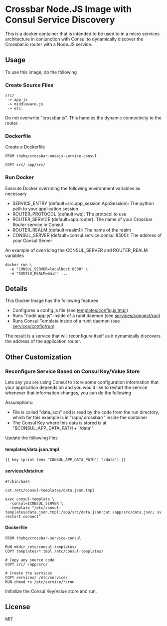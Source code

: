 # Crossbar Node.JS Image with Consul Service Discovery

This is a docker container that is intended to be used to in a micro services architecture in conjunction with Consul
to dynamically discover the Crossbar.io router with a Node.JS service.

## Usage

To use this image, do the following

### Create Source Files

    src/
     -> app.js
     -> middleware.js
     -> etc.
     
Do not overwrite "crossbar.js".  This handles the dynamic connectivity to the router.

### Dockerfile

Create a Dockerfile

    FROM thehq/crossbar-nodejs-service-consul
    
    COPY src/ app/src/
    
### Run Docker

Execute Docker overriding the following environment variables as necessary

  - SERVICE_ENTRY (default=src.app_session.AppSession): The python path to your application session
  - ROUTER_PROTOCOL (default=ws): The protocol to use
  - ROUTER_SERVICE (default=app.router): The name of your Crossbar Router service in Consul
  - ROUTER_REALM (default=realm1): The name of the realm
  - CONSUL_SERVER (default=consul.service.consul:8500): The address of your Consul Server
  
An example of overriding the CONSUL_SERVER and ROUTER_REALM variables

    docker run \
      -e "CONSUL_SERVER=localhost:8500" \
      -e "ROUTER_REALM=main" ...

## Details

This Docker Image has the following features

  - Configures a config.js file (see [templates/config.js.tmpl](templates/config.json.tmpl))
  - Runs "node app.js" inside of a runit daemon (see [services/connect/run](services/connect/run))
  - Runs Consul Template inside of a runit daemon (see [services/config/run](services/config/run))

The result is a service that will reconfigure itself as it dynamically discovers the address of the application router.

## Other Customization

### Reconfigure Service Based on Consul Key/Value Store

Lets say you are using Consul to store some configuration information that your application depends on and you would
like to restart the service whenever that information changes, you can do the following

Assumptions:

  - File is called "data.json" and is read by the code from the run directory, which for this example is in 
    "/app/.crossbar/" inside the container
  - The Consul Key where this data is stored is at "$CONSUL_APP_DATA_PATH + '/data'"

Update the following files

#### templates/data.json.tmpl

    {{ key (print (env "CONSUL_APP_DATA_PATH") "/data") }}
    
#### services/data/run

    #!/bin/bash

    cat /etc/consul-templates/data.json.tmpl

    exec consul-template \
      -consul=$CONSUL_SERVER \
      -template "/etc/consul-templates/data.json.tmpl:/app/src/data.json:cat /app/src/data.json; sv restart connect"

#### Dockerfile

    FROM thehq/crossbar-service-consul
    
    RUN mkdir /etc/consul-templates/
    COPY templates/*.tmpl /etc/consul-templates/

    # Copy any source code
    COPY src/ /app/src/

    # Create the services
    COPY services/ /etc/service/
    RUN chmod +x /etc/service/*/run

Initialize the Consul Key/Value store and run.

## License

MIT
